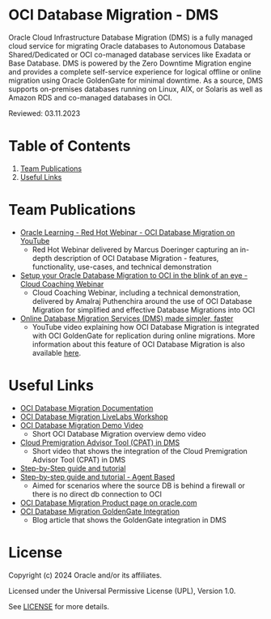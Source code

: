 # OCI Database Migration - DMS
 
Oracle Cloud Infrastructure Database Migration (DMS) is a fully managed cloud service for migrating Oracle databases to Autonomous Database Shared/Dedicated or OCI co-managed database services like Exadata or Base Database. DMS is powered by the Zero Downtime Migration engine and provides a complete self-service experience for logical offline or online migration using Oracle GoldenGate for minimal downtime. As a source, DMS supports on-premises databases running on Linux, AIX, or Solaris as well as Amazon RDS and co-managed databases in OCI.

Reviewed: 03.11.2023
 
# Table of Contents
 
1. [Team Publications](#team-publications)
2. [Useful Links](#useful-links)
 
# Team Publications
 
- [Oracle Learning - Red Hot Webinar - OCI Database Migration on YouTube](https://www.youtube.com/watch?v=oLpah0TlmFE)
    - Red Hot Webinar delivered by Marcus Doeringer capturing an in-depth description of OCI Database Migration - features, functionality, use-cases, and technical demonstration
- [Setup your Oracle Database Migration to OCI in the blink of an eye - Cloud Coaching Webinar](https://www.youtube.com/watch?v=jEJ30lona7g)
    - Cloud Coaching Webinar, including a technical demonstration, delivered by Amalraj Puthenchira around the use of OCI Database Migration for simplified and effective Database Migrations into OCI
- [Online Database Migration Services (DMS) made simpler, faster](https://www.youtube.com/watch?v=iVCZYU5ddBA)
    - YouTube video explaining how OCI Database Migration is integrated with OCI GoldenGate for replication during online migrations. More information about this feature of OCI Database Migration is also available [here](https://blogs.oracle.com/dataintegration/post/oci-database-migration-announces-oci-goldengate-integration).
 
# Useful Links

- [OCI Database Migration Documentation](https://docs.oracle.com/en/cloud/paas/database-migration)
- [OCI Database Migration LiveLabs Workshop](https://apexapps.oracle.com/pls/apex/dbpm/r/livelabs/view-workshop?wid=3326)
- [OCI Database Migration Demo Video](https://www.youtube.com/watch?v=LBCMudosCYI)
    - Short OCI Database Migration overview demo video
- [Cloud Premigration Advisor Tool (CPAT) in DMS](https://www.youtube.com/watch?v=kYUqh4O1Owo)
    - Short video that shows the integration of the Cloud Premigration Advisor Tool (CPAT) in DMS
- [Step-by-Step guide and tutorial](https://www-sites.oracle.com/a/ocom/docs/oci-database-migration-service-end-to-end-online-migration-tutorial.pdf)
- [Step-by-step guide and tutorial - Agent Based](https://www.oracle.com/a/ocom/docs/oci-database-migration-agent-tutorial.pdf)
    - Aimed for scenarios where the source DB is behind a firewall or there is no direct db connection to OCI
- [OCI Database Migration Product page on oracle.com](https://www.oracle.com/cloud/database-migration)
- [OCI Database Migration GoldenGate Integration](https://blogs.oracle.com/dataintegration/post/oci-database-migration-announces-oci-goldengate-integration)
    - Blog article that shows the GoldenGate integration in DMS
 
# License
 
Copyright (c) 2024 Oracle and/or its affiliates.
 
Licensed under the Universal Permissive License (UPL), Version 1.0.
 
See [LICENSE](https://github.com/oracle-devrel/technology-engineering/blob/main/LICENSE) for more details.
